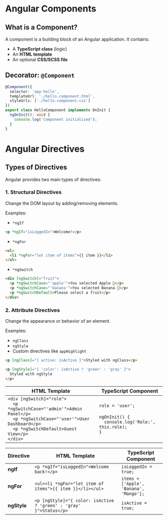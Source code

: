 # Angular Components

## What is a Component?
A component is a building block of an Angular application. It contains:
- A **TypeScript class** (logic)
- An **HTML template**
- An optional **CSS/SCSS file**

## Decorator: `@Component`

```ts
@Component({
  selector: 'app-hello',
  templateUrl: './hello.component.html',
  styleUrls: ['./hello.component.css']
})
export class HelloComponent implements OnInit {
  ngOnInit(): void {
    console.log('Component initialized');
  }
}
```

# Angular Directives

## Types of Directives

Angular provides two main types of directives:

### 1. Structural Directives  
Change the DOM layout by adding/removing elements.

Examples:
- `*ngIf`
 ```html
<p *ngIf="isLoggedIn">Welcome!</p>
```
- `*ngFor`
```html
<ul>
  <li *ngFor="let item of items">{{ item }}</li>
</ul>
```
- `*ngSwitch`
```html
<div [ngSwitch]="fruit">
  <p *ngSwitchCase="'apple'">You selected Apple 🍎</p>
  <p *ngSwitchCase="'banana'">You selected Banana 🍌</p>
  <p *ngSwitchDefault>Please select a fruit</p>
</div>
```

### 2. Attribute Directives  
Change the appearance or behavior of an element.

Examples:
- `ngClass`
- `ngStyle`
- Custom directives like `appHighlight`
```html
<p [ngClass]="{ active: isActive }">Styled with ngClass</p>

<p [ngStyle]="{ 'color': isActive ? 'green' : 'gray' }">
  Styled with ngStyle
</p>
```

| HTML Template | TypeScript Component |
|---------------|----------------------|
| `<div [ngSwitch]="role">`<br>`  <p *ngSwitchCase="'admin'">Admin Panel</p>`<br>`  <p *ngSwitchCase="'user'">User Dashboard</p>`<br>`  <p *ngSwitchDefault>Guest View</p>`<br>`</div>` | `role = 'user';`<br><br>`ngOnInit() {`<br>`  console.log('Role:', this.role);`<br>`}` |



| Directive | HTML Template | TypeScript Component |
|-----------|----------------|----------------------|
| **ngIf** | `<p *ngIf="isLoggedIn">Welcome back!</p>` | `isLoggedIn = true;` |
| **ngFor** | `<ul><li *ngFor="let item of items">{{ item }}</li></ul>` | `items = ['Apple', 'Banana', 'Mango'];` |
| **ngStyle** | `<p [ngStyle]="{ color: isActive ? 'green' : 'gray' }">Status</p>` | `isActive = true;` |
